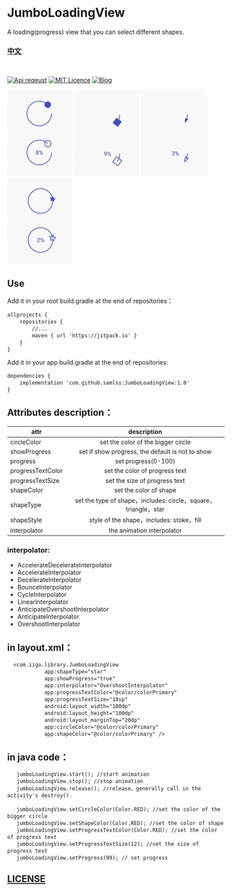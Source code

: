 # JumboLoadingView
A loading(progress) view that you can select different shapes.

### [中文](https://github.com/samlss/JumboLoadingView/blob/master/README-ZH.md) 
<br>

[![Api reqeust](https://img.shields.io/badge/api-11+-green.svg)](https://github.com/samlss/JumboLoadingView)  [![MIT Licence](https://badges.frapsoft.com/os/mit/mit.svg?v=103)](https://github.com/samlss/JumboLoadingView/blob/master/LICENSE) [![Blog](https://img.shields.io/badge/samlss-blog-orange.svg)](https://blog.csdn.net/Samlss)


![screenshot_circle](https://github.com/samlss/JumboLoadingView/blob/master/screenshots/screenshot_circle.gif)
![screenshot_square](https://github.com/samlss/JumboLoadingView/blob/master/screenshots/screenshot_square.gif)
![screenshot_triangel](https://github.com/samlss/JumboLoadingView/blob/master/screenshots/screenshot_triangel.gif)
![screenshot_star](https://github.com/samlss/JumboLoadingView/blob/master/screenshots/screenshot_star.gif)



## Use <br>
Add it in your root build.gradle at the end of repositories：
```
allprojects {
    repositories {
        //...
        maven { url 'https://jitpack.io' }
    }
}
```

Add it in your app build.gradle at the end of repositories:
```
dependencies {
    implementation 'com.github.samlss:JumboLoadingView:1.0'
}
```

## Attributes description：

| attr        | description           |
| ------------- |:-------------:|
| circleColor      | set the color of the bigger circle |
| showProgress | set if show progress, the default is not to show |
| progress | set progress(0-100) |
| progressTextColor | set the color of progress text |
| progressTextSize | set the size of progress text |
| shapeColor | set the color of shape |
| shapeType | set the type of shape，includes: circle，square，triangle，star |
| shapeStyle | style of the shape，includes: stoke，fill |
| interpolator | the animation interpolator |

### interpolator: <br>
* AccelerateDecelerateInterpolator
* AccelerateInterpolator
* DecelerateInterpolator
* BounceInterpolator
* CycleInterpolator
* LinearInterpolator
* AnticipateOvershootInterpolator
* AnticipateInterpolator
* OvershootInterpolator

## in layout.xml：
```
  <com.iigo.library.JumboLoadingView
            app:shapeType="star"
            app:showProgress="true"
            app:interpolator="OvershootInterpolator"
            app:progressTextColor="@color/colorPrimary"
            app:progressTextSize="18sp"
            android:layout_width="100dp"
            android:layout_height="100dp"
            android:layout_marginTop="20dp"
            app:circleColor="@color/colorPrimary"
            app:shapeColor="@color/colorPrimary" />
```

## in java code：
```
   jumboLoadingView.start(); //start animation
   jumboLoadingView.stop(); //stop animation
   jumboLoadingView.release(); //release，generally call in the activity's destroy().
   
   jumboLoadingView.setCircleColor(Color.RED); //set the color of the bigger circle
   jumboLoadingView.setShapeColor(Color.RED); //set the color of shape
   jumboLoadingView.setProgressTextColor(Color.RED); //set the color of progress text
   jumboLoadingView.setProgressTextSize(12); //set the size of progress text
   jumboLoadingView.setProgress(99); // set progress
```


## [LICENSE](https://github.com/samlss/JumboLoadingView/blob/master/LICENSE)
